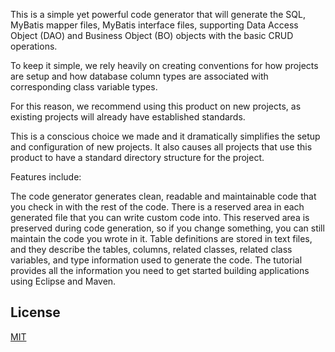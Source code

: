 This is a simple yet powerful code generator that will generate the SQL, MyBatis mapper files, MyBatis interface files, supporting Data Access Object (DAO) and Business Object (BO) objects with the basic CRUD operations.

To keep it simple, we rely heavily on creating conventions for how projects are setup and how database column types are associated with corresponding class variable types.

For this reason, we recommend using this product on new projects, as existing projects will already have established standards.

This is a conscious choice we made and it dramatically simplifies the setup and configuration of new projects. It also causes all projects that use this product to have a standard directory structure for the project.

Features include:

The code generator generates clean, readable and maintainable code that you check in with the rest of the code. There is a reserved area in each generated file that you can write custom code into. This reserved area is preserved during code generation, so if you change something, you can still maintain the code you wrote in it.
Table definitions are stored in text files, and they describe the tables, columns, related classes, related class variables, and type information used to generate the code.
The tutorial provides all the information you need to get started building applications using Eclipse and Maven.

## License

[MIT](http://opensource.org/licenses/MIT)
